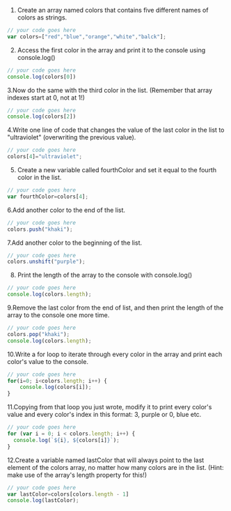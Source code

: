 1. Create an array named colors that contains five different names of colors as strings.

```js
// your code goes here
var colors=["red","blue","orange","white","balck"];
```

2. Access the first color in the array and print it to the console using console.log()

```js
// your code goes here
console.log(colors[0])
```

3.Now do the same with the third color in the list. (Remember that array indexes start at 0, not at 1!)

```js
// your code goes here
console.log(colors[2])
```

4.Write one line of code that changes the value of the last color in the list to "ultraviolet" (overwriting the previous value).

```js
// your code goes here
colors[4]="ultraviolet";
```

5. Create a new variable called fourthColor and set it equal to the fourth color in the list.

```js
// your code goes here
var fourthColor=colors[4];
```

6.Add another color to the end of the list.

```js
// your code goes here
colors.push("khaki");
```

7.Add another color to the beginning of the list.

```js
// your code goes here
colors.unshift("purple");
```

8. Print the length of the array to the console with console.log()

```js
// your code goes here
console.log(colors.length);
```

9.Remove the last color from the end of list, and then print the length of the array to the console one more time.

```js
// your code goes here
colors.pop("khaki");
console.log(colors.length);
```

10.Write a for loop to iterate through every color in the array and print each color's value to the console.

```js
// your code goes here
for(i=0; i<colors.length; i++) {
	console.log(colors[i]);
}
```

11.Copying from that loop you just wrote, modify it to print every color's value and every color's index in this format: 3, purple or 0, blue etc.

```js
// your code goes here
for (var i = 0; i < colors.length; i++) {
  console.log(`${i}, ${colors[i]}`);
}

```

12.Create a variable named lastColor that will always point to the last element of the colors array, no matter how many colors are in the list. (Hint: make use of the array's length property for this!)

```js
// your code goes here
var lastColor=colors[colors.length - 1]
console.log(lastColor);
```